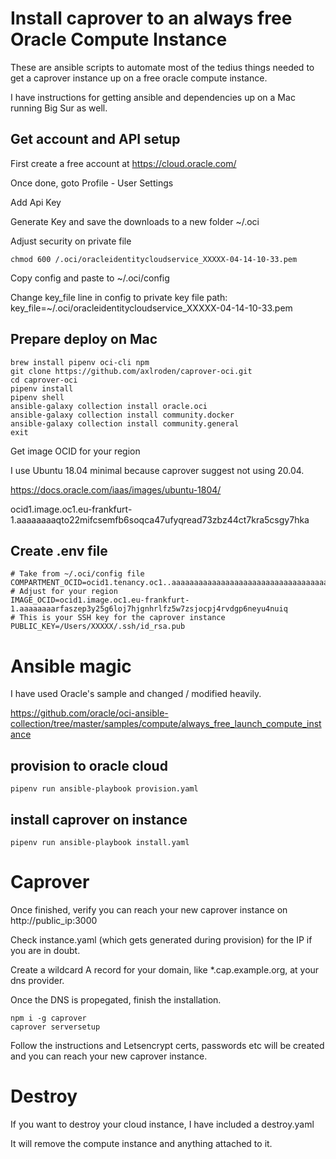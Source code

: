 # Install caprover to an always free Oracle Compute Instance
These are ansible scripts to automate most of the tedius things needed to get a caprover instance up on a free oracle compute instance.

I have instructions for getting ansible and dependencies up on a Mac running Big Sur as well.

## Get account and API setup
First create a free account at https://cloud.oracle.com/

Once done, goto Profile - User Settings

Add Api Key

Generate Key and save the downloads to a new folder ~/.oci

Adjust security on private file

    chmod 600 /.oci/oracleidentitycloudservice_XXXXX-04-14-10-33.pem

Copy config and paste to ~/.oci/config

Change key_file line in config to private key file path:
key_file=~/.oci/oracleidentitycloudservice_XXXXX-04-14-10-33.pem

## Prepare deploy on Mac

    brew install pipenv oci-cli npm
    git clone https://github.com/axlroden/caprover-oci.git
    cd caprover-oci
    pipenv install
    pipenv shell
    ansible-galaxy collection install oracle.oci
    ansible-galaxy collection install community.docker
    ansible-galaxy collection install community.general
    exit

Get image OCID for your region

I use Ubuntu 18.04 minimal because caprover suggest not using 20.04.

https://docs.oracle.com/iaas/images/ubuntu-1804/

ocid1.image.oc1.eu-frankfurt-1.aaaaaaaaqto22mifcsemfb6soqca47ufyqread73zbz44ct7kra5csgy7hka

## Create .env file
    # Take from ~/.oci/config file
    COMPARTMENT_OCID=ocid1.tenancy.oc1..aaaaaaaaaaaaaaaaaaaaaaaaaaaaaaaaaaaaaaaaaaaaaaaaaaaaaaaaaaaaaaaa
    # Adjust for your region
    IMAGE_OCID=ocid1.image.oc1.eu-frankfurt-1.aaaaaaaarfaszep3y25g6loj7hjgnhrlfz5w7zsjocpj4rvdgp6neyu4nuiq
    # This is your SSH key for the caprover instance
    PUBLIC_KEY=/Users/XXXXX/.ssh/id_rsa.pub

# Ansible magic
I have used Oracle's sample and changed / modified heavily.

https://github.com/oracle/oci-ansible-collection/tree/master/samples/compute/always_free_launch_compute_instance

## provision to oracle cloud
    pipenv run ansible-playbook provision.yaml

## install caprover on instance
    pipenv run ansible-playbook install.yaml

# Caprover
Once finished, verify you can reach your new caprover instance on http://public_ip:3000

Check instance.yaml (which gets generated during provision) for the IP if you are in doubt.

Create a wildcard A record for your domain, like *.cap.example.org, at your dns provider.

Once the DNS is propegated, finish the installation.

    npm i -g caprover
    caprover serversetup

Follow the instructions and Letsencrypt certs, passwords etc will be created and you can reach your new caprover instance.

# Destroy
If you want to destroy your cloud instance, I have included a destroy.yaml

It will remove the compute instance and anything attached to it.
